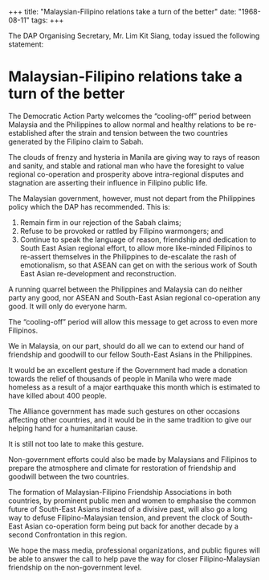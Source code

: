 +++ 
title: "Malaysian-Filipino relations take a turn of the better"
date: "1968-08-11"
tags:
+++

The DAP Organising Secretary, Mr. Lim Kit Siang, today issued the following statement:

# Malaysian-Filipino relations take a turn of the better

The Democratic Action Party welcomes the “cooling-off” period between Malaysia and the Philippines to allow normal and healthy relations to be re-established after the strain and tension between the two countries generated by the Filipino claim to Sabah.

The clouds of frenzy and hysteria in Manila are giving way to rays of reason and sanity, and stable and rational man who have the foresight to value regional co-operation and prosperity above intra-regional disputes and stagnation are asserting their influence in Filipino public life.</u>

The Malaysian government, however, must not depart from the Philippines policy which the DAP has recommended. This is:

1.	Remain firm in our rejection of the Sabah claims;
2.	Refuse to be provoked or rattled by Filipino warmongers; and 
3.	Continue to speak the language of reason, friendship and dedication to South East Asian regional effort, to allow more like-minded Filipinos to re-assert themselves in the Philippines to de-escalate the rash of emotionalism, so that ASEAN can get on with the serious work of South East Asian re-development and reconstruction.

A running quarrel between the Philippines and Malaysia can do neither party any good, nor ASEAN and South-East Asian regional co-operation any good. It will only do everyone harm.

The “cooling-off” period will allow this message to get across to even more Filipinos.

We in Malaysia, on our part, should do all we can to extend our hand of friendship and goodwill to our fellow South-East Asians in the Philippines.

It would be an excellent gesture if the Government had made a donation towards the relief of thousands of people in Manila who were made homeless as a result of a major earthquake this month which is estimated to have killed about 400 people.

The Alliance government has made such gestures on other occasions affecting other countries, and it would be in the same tradition to give our helping hand for a humanitarian cause.

It is still not too late to make this gesture. 

Non-government efforts could also be made by Malaysians and Filipinos to prepare the atmosphere and climate for restoration of friendship and goodwill between the two countries. 

The formation of Malaysian-Filipino Friendship Associations in both countries, by prominent public men and women to emphasise the common future of South-East Asians instead of a divisive past, will also go a long way to defuse Filipino-Malaysian tension, and prevent the clock of South-East Asian co-operation form being put back for another decade by a second Confrontation in this region.

We hope the mass media, professional organizations, and public figures will be able to answer the call to help pave the way for closer Filipino-Malaysian friendship on the non-government level.
 
